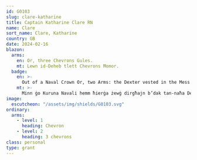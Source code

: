 ```yaml
---
id: G0103
slug: clare-katharine
title: Captain Katharine Clare RN
name: Clare
sort_name: Clare, Katharine
country: GB
date: 2024-02-16
blazon:
  arms:
    en: Or, three Chevrons Gules.
    mt: Lewn id-Deheb tlett Chevrons Ħomor.
  badge:
    en: >-
      Out of a Naval Crown Or, two Arms: the Dexter vested in the Mess Dress Uniform of a Wing Commander of the Royal Air Force, the Sinister vested in the Uniform of a Captain in the Royal Navy, both proper, grasping a Trident palewise points upwards Or.
    mt: >-
      Minn ġo Kuruna Navali hemm ħierġa żewġ dirgħajn b’dak tan-naħa Dexter imlibbsa bl-uniformi formali tal-Mess ta’ Wing Commander tar-Royal Air Force, filwaqt li dak tan-naħa Sinister imlibbes bl-uniformi ta’ Kaptan tar-Royal Navy, it- tnejn ta’ lewn Naturali u jżommu Trident Palewise bil-ponot ilfuq lewn id-Deheb.
image:
  escutcheon: "/assets/img/shields/G0103.svg"
ordinary:
  arms:
    - level: 1
      heading: Chevron
    - level: 2
      heading: 3 chevrons
class: personal
type: grant
---
```

